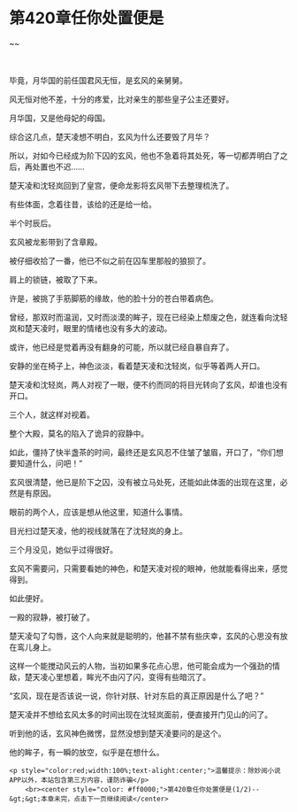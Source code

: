 # 第420章任你处置便是
~~
    	    <p name="pagetop" href="javascript:void(0);" onclick="return false" style="line-height: 35px;padding: 10px;color: #333;"> </p><p>毕竟，月华国的前任国君风无恒，是玄风的亲舅舅。</p><p>风无恒对他不差，十分的疼爱，比对亲生的那些皇子公主还要好。</p><p>月华国，又是他母妃的母国。</p><p>综合这几点，楚天凌想不明白，玄风为什么还要毁了月华？</p><p>所以，对如今已经成为阶下囚的玄风，他也不急着将其处死，等一切都弄明白了之后，再处置也不迟……</p><p>楚天凌和沈轻岚回到了皇宫，便命龙影将玄风带下去整理梳洗了。</p><p>有些体面，念着往昔，该给的还是给一给。</p><p>半个时辰后。</p><p>玄风被龙影带到了含章殿。</p><p>被仔细收拾了一番，他已不似之前在囚车里那般的狼狈了。</p><p>肩上的锁链，被取了下来。</p><p>许是，被挑了手筋脚筋的缘故，他的脸十分的苍白带着病色。</p><p>曾经，那双时而温润，又时而淡漠的眸子，现在已经染上颓废之色，就连看向沈轻岚和楚天凌时，眼里的情绪也没有多大的波动。</p><p>或许，他已经是觉着再没有翻身的可能，所以就已经自暴自弃了。</p><p>安静的坐在椅子上，神色淡淡，看着楚天凌和沈轻岚，似乎等着两人开口。</p><p>楚天凌和沈轻岚，两人对视了一眼，便不约而同的将目光转向了玄风，却谁也没有开口。</p><p>三个人，就这样对视着。</p><p>整个大殿，莫名的陷入了诡异的寂静中。</p><p>如此，僵持了快半盏茶的时间，最终还是玄风忍不住皱了皱眉，开口了，“你们想要知道什么，问吧！”</p><p>玄风很清楚，他已是阶下之囚，没有被立马处死，还能如此体面的出现在这里，必然是有原因。</p><p>眼前的两个人，应该是想从他这里，知道什么事情。</p><p>目光扫过楚天凌，他的视线就落在了沈轻岚的身上。</p><p>三个月没见，她似乎过得很好。</p><p>玄风不需要问，只需要看她的神色，和楚天凌对视的眼神，他就能看得出来，感觉得到。</p><p>如此便好。</p><p>一殿的寂静，被打破了。</p><p>楚天凌勾了勾唇，这个人向来就是聪明的，他甚不禁有些庆幸，玄风的心思没有放在鸾儿身上。</p><p>这样一个能搅动风云的人物，当初如果多花点心思，他可能会成为一个强劲的情敌，楚天凌心里想着，眸光不由闪了闪，变得有些暗沉了。</p><p>“玄风，现在是否该说一说，你针对朕、针对东启的真正原因是什么了吧？”</p><p>楚天凌并不想给玄风太多的时间出现在沈轻岚面前，便直接开门见山的问了。</p><p>听到他的话，玄风神色微愣，显然没想到楚天凌要问的是这个。</p><p>他的眸子，有一瞬的放空，似乎是在想什么。</p>
    	
   	<p style="color:red;width:100%;text-alight:center;">温馨提示：除妙阅小说APP以外，本站包含第三方内容，谨防诈骗</p>
    	<br><center style="color: #ff0000;">第420章任你处置便是(1/2)--&gt;&gt;本章未完，点击下一页继续阅读</center>
    	